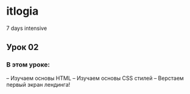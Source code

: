 # itlogia
7 days intensive
## Урок 02
### В этом уроке:
– Изучаем основы HTML
– Изучаем основы CSS стилей
– Верстаем первый экран лендинга!
